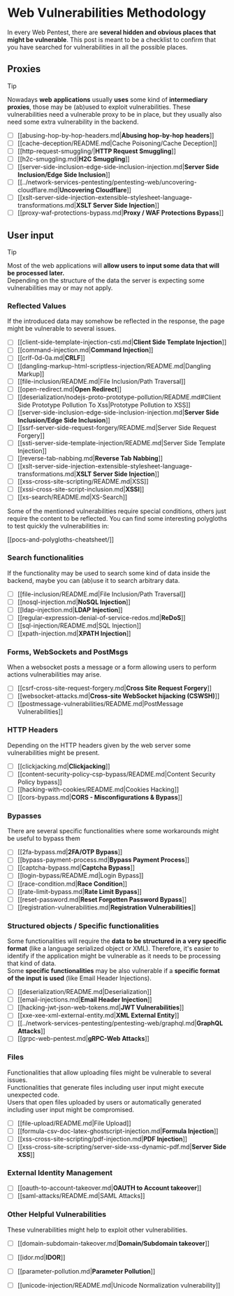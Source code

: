 # Web Vulnerabilities Methodology



In every Web Pentest, there are **several hidden and obvious places that might be vulnerable**. This post is meant to be a checklist to confirm that you have searched for vulnerabilities in all the possible places.

## Proxies

> [!TIP]
> Nowadays **web** **applications** usually **uses** some kind of **intermediary** **proxies**, those may be (ab)used to exploit vulnerabilities. These vulnerabilities need a vulnerable proxy to be in place, but they usually also need some extra vulnerability in the backend.

- [ ] [[abusing-hop-by-hop-headers.md|**Abusing hop-by-hop headers**]]
- [ ] [[cache-deception/README.md|Cache Poisoning/Cache Deception]]
- [ ] [[http-request-smuggling/|**HTTP Request Smuggling**]]
- [ ] [[h2c-smuggling.md|**H2C Smuggling**]]
- [ ] [[server-side-inclusion-edge-side-inclusion-injection.md|**Server Side Inclusion/Edge Side Inclusion**]]
- [ ] [[../network-services-pentesting/pentesting-web/uncovering-cloudflare.md|**Uncovering Cloudflare**]]
- [ ] [[xslt-server-side-injection-extensible-stylesheet-language-transformations.md|**XSLT Server Side Injection**]]
- [ ] [[proxy-waf-protections-bypass.md|**Proxy / WAF Protections Bypass**]]

## **User input**

> [!TIP]
> Most of the web applications will **allow users to input some data that will be processed later.**\
> Depending on the structure of the data the server is expecting some vulnerabilities may or may not apply.

### **Reflected Values**

If the introduced data may somehow be reflected in the response, the page might be vulnerable to several issues.

- [ ] [[client-side-template-injection-csti.md|**Client Side Template Injection**]]
- [ ] [[command-injection.md|**Command Injection**]]
- [ ] [[crlf-0d-0a.md|**CRLF**]]
- [ ] [[dangling-markup-html-scriptless-injection/README.md|Dangling Markup]]
- [ ] [[file-inclusion/README.md|File Inclusion/Path Traversal]]
- [ ] [[open-redirect.md|**Open Redirect**]]
- [ ] [[deserialization/nodejs-proto-prototype-pollution/README.md#Client Side Prototype Pollution To Xss|Prototype Pollution to XSS]]
- [ ] [[server-side-inclusion-edge-side-inclusion-injection.md|**Server Side Inclusion/Edge Side Inclusion**]]
- [ ] [[ssrf-server-side-request-forgery/README.md|Server Side Request Forgery]]
- [ ] [[ssti-server-side-template-injection/README.md|Server Side Template Injection]]
- [ ] [[reverse-tab-nabbing.md|**Reverse Tab Nabbing**]]
- [ ] [[xslt-server-side-injection-extensible-stylesheet-language-transformations.md|**XSLT Server Side Injection**]]
- [ ] [[xss-cross-site-scripting/README.md|XSS]]
- [ ] [[xssi-cross-site-script-inclusion.md|**XSSI**]]
- [ ] [[xs-search/README.md|XS-Search]]

Some of the mentioned vulnerabilities require special conditions, others just require the content to be reflected. You can find some interesting polygloths to test quickly the vulnerabilities in:

[[pocs-and-polygloths-cheatsheet/]]

### **Search functionalities**

If the functionality may be used to search some kind of data inside the backend, maybe you can (ab)use it to search arbitrary data.

- [ ] [[file-inclusion/README.md|File Inclusion/Path Traversal]]
- [ ] [[nosql-injection.md|**NoSQL Injection**]]
- [ ] [[ldap-injection.md|**LDAP Injection**]]
- [ ] [[regular-expression-denial-of-service-redos.md|**ReDoS**]]
- [ ] [[sql-injection/README.md|SQL Injection]]
- [ ] [[xpath-injection.md|**XPATH Injection**]]

### **Forms, WebSockets and PostMsgs**

When a websocket posts a message or a form allowing users to perform actions vulnerabilities may arise.

- [ ] [[csrf-cross-site-request-forgery.md|**Cross Site Request Forgery**]]
- [ ] [[websocket-attacks.md|**Cross-site WebSocket hijacking (CSWSH)**]]
- [ ] [[postmessage-vulnerabilities/README.md|PostMessage Vulnerabilities]]

### **HTTP Headers**

Depending on the HTTP headers given by the web server some vulnerabilities might be present.

- [ ] [[clickjacking.md|**Clickjacking**]]
- [ ] [[content-security-policy-csp-bypass/README.md|Content Security Policy bypass]]
- [ ] [[hacking-with-cookies/README.md|Cookies Hacking]]
- [ ] [[cors-bypass.md|**CORS - Misconfigurations & Bypass**]]

### **Bypasses**

There are several specific functionalities where some workarounds might be useful to bypass them

- [ ] [[2fa-bypass.md|**2FA/OTP Bypass**]]
- [ ] [[bypass-payment-process.md|**Bypass Payment Process**]]
- [ ] [[captcha-bypass.md|**Captcha Bypass**]]
- [ ] [[login-bypass/README.md|Login Bypass]]
- [ ] [[race-condition.md|**Race Condition**]]
- [ ] [[rate-limit-bypass.md|**Rate Limit Bypass**]]
- [ ] [[reset-password.md|**Reset Forgotten Password Bypass**]]
- [ ] [[registration-vulnerabilities.md|**Registration Vulnerabilities**]]

### **Structured objects / Specific functionalities**

Some functionalities will require the **data to be structured in a very specific format** (like a language serialized object or XML). Therefore, it's easier to identify if the application might be vulnerable as it needs to be processing that kind of data.\
Some **specific functionalities** may be also vulnerable if a **specific format of the input is used** (like Email Header Injections).

- [ ] [[deserialization/README.md|Deserialization]]
- [ ] [[email-injections.md|**Email Header Injection**]]
- [ ] [[hacking-jwt-json-web-tokens.md|**JWT Vulnerabilities**]]
- [ ] [[xxe-xee-xml-external-entity.md|**XML External Entity**]]
- [ ] [[../network-services-pentesting/pentesting-web/graphql.md|**GraphQL Attacks**]]
- [ ] [[grpc-web-pentest.md|**gRPC-Web Attacks**]]

### Files

Functionalities that allow uploading files might be vulnerable to several issues.\
Functionalities that generate files including user input might execute unexpected code.\
Users that open files uploaded by users or automatically generated including user input might be compromised.

- [ ] [[file-upload/README.md|File Upload]]
- [ ] [[formula-csv-doc-latex-ghostscript-injection.md|**Formula Injection**]]
- [ ] [[xss-cross-site-scripting/pdf-injection.md|**PDF Injection**]]
- [ ] [[xss-cross-site-scripting/server-side-xss-dynamic-pdf.md|**Server Side XSS**]]

### **External Identity Management**

- [ ] [[oauth-to-account-takeover.md|**OAUTH to Account takeover**]]
- [ ] [[saml-attacks/README.md|SAML Attacks]]

### **Other Helpful Vulnerabilities**

These vulnerabilities might help to exploit other vulnerabilities.

- [ ] [[domain-subdomain-takeover.md|**Domain/Subdomain takeover**]]
- [ ] [[idor.md|**IDOR**]]
- [ ] [[parameter-pollution.md|**Parameter Pollution**]]
- [ ] [[unicode-injection/README.md|Unicode Normalization vulnerability]]


